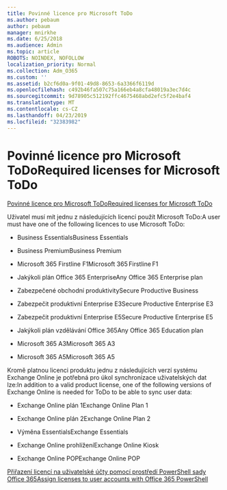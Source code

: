 ```yaml
---
title: Povinné licence pro Microsoft ToDo
ms.author: pebaum
author: pebaum
manager: mnirkhe
ms.date: 6/25/2018
ms.audience: Admin
ms.topic: article
ROBOTS: NOINDEX, NOFOLLOW
localization_priority: Normal
ms.collection: Adm_O365
ms.custom: ''
ms.assetid: b2cf6d0a-9f01-49d8-8653-6a3366f6119d
ms.openlocfilehash: c492b46fa507c75a166eb4a8cfa48019a3ec7d4c
ms.sourcegitcommit: 9d78905c512192ffc4675468abd2efc5f2e4baf4
ms.translationtype: MT
ms.contentlocale: cs-CZ
ms.lasthandoff: 04/23/2019
ms.locfileid: "32383982"
---
```

# <a name="required-licenses-for-microsoft-todo"></a><span data-ttu-id="842f4-102">Povinné licence pro Microsoft ToDo</span><span class="sxs-lookup"><span data-stu-id="842f4-102">Required licenses for Microsoft ToDo</span></span>

[<span data-ttu-id="842f4-103">Povinné licence pro Microsoft ToDo</span><span class="sxs-lookup"><span data-stu-id="842f4-103">Required licenses for Microsoft ToDo</span></span>](https://support.office.com/article/381e9d1b-c500-49b5-973e-890fd86528d7.aspx)
  
<span data-ttu-id="842f4-104">Uživatel musí mít jednu z následujících licencí použít Microsoft ToDo:</span><span class="sxs-lookup"><span data-stu-id="842f4-104">A user must have one of the following licences to use Microsoft ToDo:</span></span>
  
- <span data-ttu-id="842f4-105">Business Essentials</span><span class="sxs-lookup"><span data-stu-id="842f4-105">Business Essentials</span></span>
    
- <span data-ttu-id="842f4-106">Business Premium</span><span class="sxs-lookup"><span data-stu-id="842f4-106">Business Premium</span></span>
    
- <span data-ttu-id="842f4-107">Microsoft 365 Firstline F1</span><span class="sxs-lookup"><span data-stu-id="842f4-107">Microsoft 365 Firstline F1</span></span>
    
- <span data-ttu-id="842f4-108">Jakýkoli plán Office 365 Enterprise</span><span class="sxs-lookup"><span data-stu-id="842f4-108">Any Office 365 Enterprise plan</span></span>
    
- <span data-ttu-id="842f4-109">Zabezpečené obchodní produktivity</span><span class="sxs-lookup"><span data-stu-id="842f4-109">Secure Productive Business</span></span>
    
- <span data-ttu-id="842f4-110">Zabezpečit produktivní Enterprise E3</span><span class="sxs-lookup"><span data-stu-id="842f4-110">Secure Productive Enterprise E3</span></span>
    
- <span data-ttu-id="842f4-111">Zabezpečit produktivní Enterprise E5</span><span class="sxs-lookup"><span data-stu-id="842f4-111">Secure Productive Enterprise E5</span></span>
    
- <span data-ttu-id="842f4-112">Jakýkoli plán vzdělávání Office 365</span><span class="sxs-lookup"><span data-stu-id="842f4-112">Any Office 365 Education plan</span></span>
    
- <span data-ttu-id="842f4-113">Microsoft 365 A3</span><span class="sxs-lookup"><span data-stu-id="842f4-113">Microsoft 365 A3</span></span>
    
- <span data-ttu-id="842f4-114">Microsoft 365 A5</span><span class="sxs-lookup"><span data-stu-id="842f4-114">Microsoft 365 A5</span></span>
    
<span data-ttu-id="842f4-115">Kromě platnou licenci produktu jednu z následujících verzí systému Exchange Online je potřebná pro úkol synchronizace uživatelských dat lze:</span><span class="sxs-lookup"><span data-stu-id="842f4-115">In addition to a valid product license, one of the following versions of Exchange Online is needed for ToDo to be able to sync user data:</span></span> 
  
- <span data-ttu-id="842f4-116">Exchange Online plán 1</span><span class="sxs-lookup"><span data-stu-id="842f4-116">Exchange Online Plan 1</span></span>
    
- <span data-ttu-id="842f4-117">Exchange Online plán 2</span><span class="sxs-lookup"><span data-stu-id="842f4-117">Exchange Online Plan 2</span></span>
    
- <span data-ttu-id="842f4-118">Výměna Essentials</span><span class="sxs-lookup"><span data-stu-id="842f4-118">Exchange Essentials</span></span>
    
- <span data-ttu-id="842f4-119">Exchange Online prohlížení</span><span class="sxs-lookup"><span data-stu-id="842f4-119">Exchange Online Kiosk</span></span>
    
- <span data-ttu-id="842f4-120">Exchange Online POP</span><span class="sxs-lookup"><span data-stu-id="842f4-120">Exchange Online POP</span></span>
    
[<span data-ttu-id="842f4-121">Přiřazení licencí na uživatelské účty pomocí prostředí PowerShell sady Office 365</span><span class="sxs-lookup"><span data-stu-id="842f4-121">Assign licenses to user accounts with Office 365 PowerShell</span></span>](https://docs.microsoft.com/office365/enterprise/powershell/assign-licenses-to-user-accounts-with-office-365-powershell )
  

